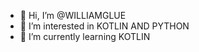 - 👋 Hi, I’m @WILLIAMGLUE
- 👀 I’m interested in KOTLIN AND PYTHON
- 🌱 I’m currently learning KOTLIN

<!---
WILLIAMGLUE/WILLIAMGLUE is a ✨ special ✨ repository because its `README.md` (this file) appears on your GitHub profile.
You can click the Preview link to take a look at your changes.
--->
